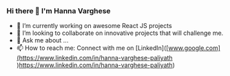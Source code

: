 ### Hi there 👋 I'm Hanna Varghese 

- 🔭 I’m currently working on awesome React JS projects
- 👯 I’m looking to collaborate on innovative projects that will challenge me.
- 💬 Ask me about ...
- 📫 How to reach me: Connect with me on [LinkedIn]([www.google.com](https://www.linkedin.com/in/hanna-varghese-paliyath )https://www.linkedin.com/in/hanna-varghese-paliyath)
